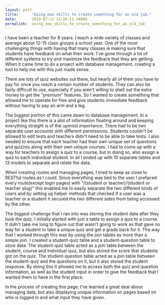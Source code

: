 ```yaml
---
layout: post
title:      "Using new skills to create something for an old job."
date:       2019-07-22 13:26:11 +0000
permalink:  using_new_skills_to_create_something_for_an_old_job
---
```



I have been a teacher for 8 years.  I teach a wide variety of classes and average about 12-15 class groups a school year.  One of the most challenging things with having that many classes is making sure that students have feedback on what their work.  I've gone through a lot of different systems to try and maximize the feedback that they are getting.  When it came time to do a project with database management, creating a tool to help me with this just made sense.

There are lots of quiz websites out there, but nearly all of them you have to pay for once you reach a certain number of students.  They can also be fairly difficult to use, especially if you aren't willing to shell out the extra money to get the "premium" features.  So I wanted to create something that allowed me to operate for free and give students immediate feedback without having to pay an arm and a leg.

The biggest portion of this came down to database management.  In a project like this there is a alot of information floating around and keeping everything straight is of the upmost importance.  There had to be two separate user accounts with different permissions.  Students couldn't be allowed to edit tests and teachers didn't need to be able to take tests.  I also needed to ensure that each teacher had their own unique set of questions and quizzes along with their own unique courses.  I had to come up with a way for teachers to assign a quiz to a course, but in doing so, also assign a quiz to each individual student.  In all I ended up with 10 separate tables and 13 models to separate and relate the data.

When creating routes and managing pages, I tried to keep as close to RESTful routes as I could.  Since everything was tied to the user I prefaced every route(except login pages) with "/(student or teacher)/(student or teacher slug)"
this enabled me to easily separate the two different kinds of users and by setting up helper methods that checked if a user was a teacher or a student it secured the two different sides from being accessed by the other.

The biggest challenge that I ran into was storing the student data after they took the quiz.  I initially started with just a table to assign a quiz to a course.  It didn't take me long to figure out that wasn't going to work as that gave no way for a student to take a unique quiz and get a grade back for it.  The way that I worked through this was by using the join tables as more than a simple join.  I created a student-quiz table and a student-question table to store data.  The student-quiz table acted as a join table between the student, course and individual quiz, but also stored the score that students got on the quiz.  The student-question table acted as a join table between the student-quiz and the questions on it, but it also stored the student response.  By doing this it allowed me to access both the quiz and question information, as well as the student input in order to give the feedback that I wanted them to have in the first place.

In the process of creating this page, I've learned a great deal about managing data, but also displaying unique information on pages based on who is logged in and what input they have given.
